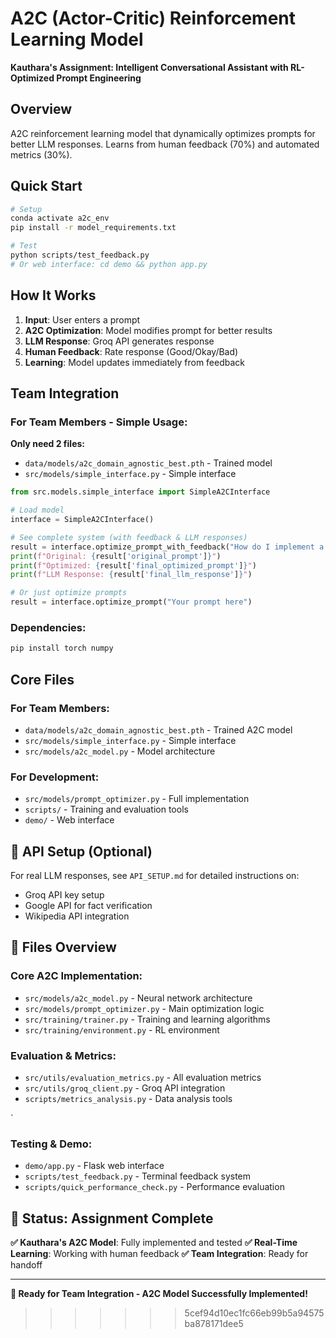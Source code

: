 # A2C (Actor-Critic) Reinforcement Learning Model

**Kauthara's Assignment: Intelligent Conversational Assistant with RL-Optimized Prompt Engineering**

## Overview

A2C reinforcement learning model that dynamically optimizes prompts for better LLM responses. Learns from human feedback (70%) and automated metrics (30%).

## Quick Start

```bash
# Setup
conda activate a2c_env
pip install -r model_requirements.txt

# Test
python scripts/test_feedback.py
# Or web interface: cd demo && python app.py
```

## How It Works

1. **Input**: User enters a prompt
2. **A2C Optimization**: Model modifies prompt for better results
3. **LLM Response**: Groq API generates response
4. **Human Feedback**: Rate response (Good/Okay/Bad)
5. **Learning**: Model updates immediately from feedback

## Team Integration

### For Team Members - Simple Usage:

**Only need 2 files:**
- `data/models/a2c_domain_agnostic_best.pth` - Trained model
- `src/models/simple_interface.py` - Simple interface

```python
from src.models.simple_interface import SimpleA2CInterface

# Load model
interface = SimpleA2CInterface()

# See complete system (with feedback & LLM responses)
result = interface.optimize_prompt_with_feedback("How do I implement a neural network?")
print(f"Original: {result['original_prompt']}")
print(f"Optimized: {result['final_optimized_prompt']}")
print(f"LLM Response: {result['final_llm_response']}")

# Or just optimize prompts
result = interface.optimize_prompt("Your prompt here")
```

### Dependencies:
```bash
pip install torch numpy
```

## Core Files

### For Team Members:
- `data/models/a2c_domain_agnostic_best.pth` - Trained A2C model
- `src/models/simple_interface.py` - Simple interface
- `src/models/a2c_model.py` - Model architecture

### For Development:
- `src/models/prompt_optimizer.py` - Full implementation
- `scripts/` - Training and evaluation tools
- `demo/` - Web interface

## 🔧 API Setup (Optional)

For real LLM responses, see `API_SETUP.md` for detailed instructions on:
- Groq API key setup
- Google API for fact verification
- Wikipedia API integration

## 📝 Files Overview

### Core A2C Implementation:
- `src/models/a2c_model.py` - Neural network architecture
- `src/models/prompt_optimizer.py` - Main optimization logic
- `src/training/trainer.py` - Training and learning algorithms
- `src/training/environment.py` - RL environment

### Evaluation & Metrics:
- `src/utils/evaluation_metrics.py` - All evaluation metrics
- `src/utils/groq_client.py` - Groq API integration
- `scripts/metrics_analysis.py` - Data analysis tools

`
### Testing & Demo:
- `demo/app.py` - Flask web interface
- `scripts/test_feedback.py` - Terminal feedback system
- `scripts/quick_performance_check.py` - Performance evaluation

## 🎉 Status: Assignment Complete

**✅ Kauthara's A2C Model**: Fully implemented and tested
**✅ Real-Time Learning**: Working with human feedback
**✅ Team Integration**: Ready for handoff

---

**🚀 Ready for Team Integration - A2C Model Successfully Implemented!** 
>>>>>>> 5cef94d10ec1fc66eb99b5a94575ba878171dee5
